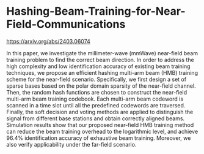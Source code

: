 # Hashing-Beam-Training-for-Near-Field-Communications

https://arxiv.org/abs/2403.06074

In this paper, we investigate the millimeter-wave (mmWave) near-field beam training problem to find the correct beam direction. In order to address the high complexity and low identification accuracy of existing beam training techniques, we propose an efficient hashing multi-arm beam (HMB) training scheme for the near-field scenario. Specifically, we first design a set of sparse bases based on the polar domain sparsity of the near-field channel. Then, the random hash functions are chosen to construct the near-field multi-arm beam training codebook. Each multi-arm beam codeword is scanned in a time slot until all the predefined codewords are traversed. Finally, the soft decision and voting methods are applied to distinguish the signal from different base stations and obtain correctly aligned beams. Simulation results show that our proposed near-field HMB training method can reduce the beam training overhead to the logarithmic level, and achieve 96.4\% identification accuracy of exhaustive beam training. Moreover, we also verify applicability under the far-field scenario.

